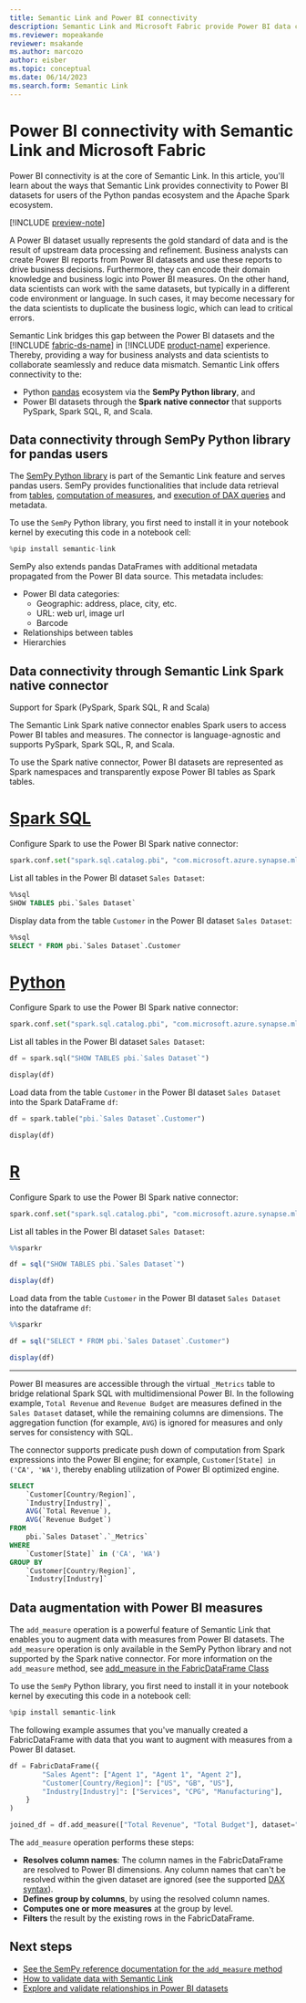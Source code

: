 ```yaml
---
title: Semantic Link and Power BI connectivity
description: Semantic Link and Microsoft Fabric provide Power BI data connectivity for pandas and Spark ecosystems.
ms.reviewer: mopeakande
reviewer: msakande
ms.author: marcozo
author: eisber
ms.topic: conceptual
ms.date: 06/14/2023
ms.search.form: Semantic Link
---
```


# Power BI connectivity with Semantic Link and Microsoft Fabric

Power BI connectivity is at the core of Semantic Link.
In this article, you'll learn about the ways that Semantic Link provides connectivity to Power BI datasets for users of the Python pandas ecosystem and the Apache Spark ecosystem.

[!INCLUDE [preview-note](../includes/preview-note.md)]

A Power BI dataset usually represents the gold standard of data and is the result of upstream data processing and refinement.
Business analysts can create Power BI reports from Power BI datasets and use these reports to drive business decisions.
Furthermore, they can encode their domain knowledge and business logic into Power BI measures.
On the other hand, data scientists can work with the same datasets, but typically in a different code environment or language.
In such cases, it may become necessary for the data scientists to duplicate the business logic, which can lead to critical errors.

Semantic Link bridges this gap between the Power BI datasets and the [!INCLUDE [fabric-ds-name](includes/fabric-ds-name.md)] in [!INCLUDE [product-name](../includes/product-name.md)] experience.
Thereby, providing a way for business analysts and data scientists to collaborate seamlessly and reduce data mismatch. Semantic Link offers connectivity to the:

- Python [pandas](https://pandas.pydata.org/) ecosystem via the **SemPy Python library**, and
- Power BI datasets through the **Spark native connector** that supports PySpark, Spark SQL, R, and Scala.

## Data connectivity through SemPy Python library for pandas users

The [SemPy Python library](/python/api/semantic-link-sempy) is part of the Semantic Link feature and serves pandas users.
SemPy provides functionalities that include data retrieval from [tables](/python/api/semantic-link-sempy/sempy.fabric#sempy-fabric-read-table), [computation of measures](/python/api/semantic-link-sempy/sempy.fabric#sempy-fabric-evaluate-measure), and [execution of DAX queries](/python/api/semantic-link-sempy/sempy.fabric#sempy-fabric-evaluate-dax) and metadata.

To use the `SemPy` Python library, you first need to install it in your notebook kernel by executing this code in a notebook cell:

```python
%pip install semantic-link
```

SemPy also extends pandas DataFrames with additional metadata propagated from the Power BI data source.
This metadata includes:
- Power BI data categories:
  - Geographic: address, place, city, etc.
  - URL: web url, image url
  - Barcode
- Relationships between tables
- Hierarchies

## Data connectivity through Semantic Link Spark native connector

Support for Spark (PySpark, Spark SQL, R and Scala)

The Semantic Link Spark native connector enables Spark users to access Power BI tables and measures.
The connector is language-agnostic and supports PySpark, Spark SQL, R, and Scala.

To use the Spark native connector, Power BI datasets are represented as Spark namespaces and transparently expose Power BI tables as Spark tables.

# [Spark SQL](#tab/sql)

Configure Spark to use the Power BI Spark native connector:

```Python
spark.conf.set("spark.sql.catalog.pbi", "com.microsoft.azure.synapse.ml.powerbi.PowerBICatalog")
```

List all tables in the Power BI dataset `Sales Dataset`:

```sql
%%sql
SHOW TABLES pbi.`Sales Dataset`
```

Display data from the table `Customer` in the Power BI dataset `Sales Dataset`:

```sql
%%sql
SELECT * FROM pbi.`Sales Dataset`.Customer
```

# [Python](#tab/python)

Configure Spark to use the Power BI Spark native connector:

```Python
spark.conf.set("spark.sql.catalog.pbi", "com.microsoft.azure.synapse.ml.powerbi.PowerBICatalog")
```

List all tables in the Power BI dataset `Sales Dataset`:

```python
df = spark.sql("SHOW TABLES pbi.`Sales Dataset`")

display(df)
```

Load data from the table `Customer` in the Power BI dataset `Sales Dataset` into the Spark DataFrame `df`:

```python
df = spark.table("pbi.`Sales Dataset`.Customer")

display(df)
```

# [R](#tab/r)

Configure Spark to use the Power BI Spark native connector:

```Python
spark.conf.set("spark.sql.catalog.pbi", "com.microsoft.azure.synapse.ml.powerbi.PowerBICatalog")
```

List all tables in the Power BI dataset `Sales Dataset`:

```R
%%sparkr

df = sql("SHOW TABLES pbi.`Sales Dataset`")

display(df)
```

Load data from the table `Customer` in the Power BI dataset `Sales Dataset` into the dataframe `df`:

```R
%%sparkr

df = sql("SELECT * FROM pbi.`Sales Dataset`.Customer")

display(df)
```

---

Power BI measures are accessible through the virtual `_Metrics` table to bridge relational Spark SQL with multidimensional Power BI.
In the following example, `Total Revenue` and `Revenue Budget` are measures defined in the `Sales Dataset` dataset, while the remaining columns are dimensions.
The aggregation function (for example, `AVG`) is ignored for measures and only serves for consistency with SQL.

The connector supports predicate push down of computation from Spark expressions into the Power BI engine; for example, `Customer[State] in ('CA', 'WA')`, thereby enabling utilization of Power BI optimized engine.

```sql
SELECT
    `Customer[Country/Region]`,
    `Industry[Industry]`,
    AVG(`Total Revenue`),
    AVG(`Revenue Budget`)
FROM
    pbi.`Sales Dataset`.`_Metrics`
WHERE
    `Customer[State]` in ('CA', 'WA')
GROUP BY
    `Customer[Country/Region]`,
    `Industry[Industry]`
```

## Data augmentation with Power BI measures

The `add_measure` operation is a powerful feature of Semantic Link that enables you to augment data with measures from Power BI datasets.
The `add_measure` operation is only available in the SemPy Python library and not supported by the Spark native connector. For more information on the `add_measure` method, see [add_measure in the FabricDataFrame Class](/python/api/semantic-link-sempy/sempy.fabric.fabricdataframe)

To use the `SemPy` Python library, you first need to install it in your notebook kernel by executing this code in a notebook cell:

```python
%pip install semantic-link
```

The following example assumes that you've manually created a FabricDataFrame with data that you want to augment with measures from a Power BI dataset.

```python
df = FabricDataFrame({
        "Sales Agent": ["Agent 1", "Agent 1", "Agent 2"],
        "Customer[Country/Region]": ["US", "GB", "US"],
        "Industry[Industry]": ["Services", "CPG", "Manufacturing"],
    }
)

joined_df = df.add_measure(["Total Revenue", "Total Budget"], dataset="Sales Dataset")
```

The `add_measure` operation performs these steps:

- **Resolves column names**: The column names in the FabricDataFrame are resolved to Power BI dimensions. Any column names that can't be resolved within the given dataset are ignored (see the supported [DAX syntax](/dax/dax-syntax-reference)).
- **Defines group by columns**, by using the resolved column names.
- **Computes one or more measures** at the group by level.
- **Filters** the result by the existing rows in the FabricDataFrame.

## Next steps

- [See the SemPy reference documentation for the `add_measure` method](/python/api/semantic-link-sempy/sempy.fabric.fabricdataframe#sempy-fabric-fabricdataframe-add-measure)
- [How to validate data with Semantic Link](semantic-link-validate-data.md)
- [Explore and validate relationships in Power BI datasets](semantic-link-validate-relationship.md)